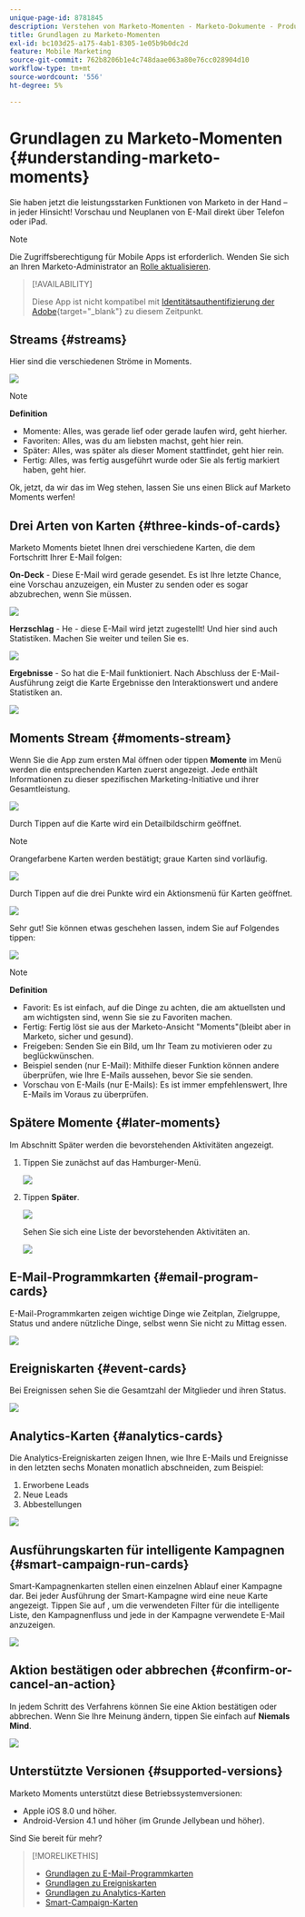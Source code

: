 ```yaml
---
unique-page-id: 8781845
description: Verstehen von Marketo-Momenten - Marketo-Dokumente - Produktdokumentation
title: Grundlagen zu Marketo-Momenten
exl-id: bc103d25-a175-4ab1-8305-1e05b9b0dc2d
feature: Mobile Marketing
source-git-commit: 762b8206b1e4c748daae063a80e76cc028904d10
workflow-type: tm+mt
source-wordcount: '556'
ht-degree: 5%

---
```


# Grundlagen zu Marketo-Momenten {#understanding-marketo-moments}

Sie haben jetzt die leistungsstarken Funktionen von Marketo in der Hand – in jeder Hinsicht! Vorschau und Neuplanen von E-Mail direkt über Telefon oder iPad.

>[!NOTE]
>
>Die Zugriffsberechtigung für Mobile Apps ist erforderlich. Wenden Sie sich an Ihren Marketo-Administrator an [Rolle aktualisieren](/help/marketo/product-docs/administration/users-and-roles/managing-user-roles-and-permissions.md).

>[!AVAILABILITY]
>
>Diese App ist nicht kompatibel mit [Identitätsauthentifizierung der Adobe](/help/marketo/product-docs/administration/marketo-with-adobe-identity/adobe-identity-management-overview.md){target="_blank"} zu diesem Zeitpunkt.

## Streams {#streams}

Hier sind die verschiedenen Ströme in Moments.

![](assets/image2015-7-15-15-3a6-3a10.png)

>[!NOTE]
>
>**Definition**
>
>* Momente: Alles, was gerade lief oder gerade laufen wird, geht hierher.
>* Favoriten: Alles, was du am liebsten machst, geht hier rein.
>* Später: Alles, was später als dieser Moment stattfindet, geht hier rein.
>* Fertig: Alles, was fertig ausgeführt wurde oder Sie als fertig markiert haben, geht hier.

Ok, jetzt, da wir das im Weg stehen, lassen Sie uns einen Blick auf Marketo Moments werfen!

## Drei Arten von Karten {#three-kinds-of-cards}

Marketo Moments bietet Ihnen drei verschiedene Karten, die dem Fortschritt Ihrer E-Mail folgen:

**On-Deck** - Diese E-Mail wird gerade gesendet. Es ist Ihre letzte Chance, eine Vorschau anzuzeigen, ein Muster zu senden oder es sogar abzubrechen, wenn Sie müssen.

![](assets/image2015-7-17-11-3a25-3a48.png)

**Herzschlag** - He - diese E-Mail wird jetzt zugestellt! Und hier sind auch Statistiken. Machen Sie weiter und teilen Sie es.

![](assets/image2015-7-17-11-3a27-3a22.png)

**Ergebnisse** - So hat die E-Mail funktioniert. Nach Abschluss der E-Mail-Ausführung zeigt die Karte Ergebnisse den Interaktionswert und andere Statistiken an.

![](assets/image2015-7-17-11-3a43-3a28.png)

## Moments Stream {#moments-stream}

Wenn Sie die App zum ersten Mal öffnen oder tippen **Momente** im Menü werden die entsprechenden Karten zuerst angezeigt. Jede enthält Informationen zu dieser spezifischen Marketing-Initiative und ihrer Gesamtleistung.

![](assets/image2015-7-15-10-3a46-3a19.png)

Durch Tippen auf die Karte wird ein Detailbildschirm geöffnet.

>[!NOTE]
>
>Orangefarbene Karten werden bestätigt; graue Karten sind vorläufig.

![](assets/image2015-9-25-9-3a37-3a26.png)

Durch Tippen auf die drei Punkte wird ein Aktionsmenü für Karten geöffnet.

![](assets/image2015-7-15-10-3a47-3a34.png)

Sehr gut! Sie können etwas geschehen lassen, indem Sie auf Folgendes tippen:

![](assets/image2015-7-15-10-3a49-3a20.png)

>[!NOTE]
>
>**Definition**
>
>* Favorit: Es ist einfach, auf die Dinge zu achten, die am aktuellsten und am wichtigsten sind, wenn Sie sie zu Favoriten machen.
>* Fertig: Fertig löst sie aus der Marketo-Ansicht &quot;Moments&quot;(bleibt aber in Marketo, sicher und gesund).
>* Freigeben: Senden Sie ein Bild, um Ihr Team zu motivieren oder zu beglückwünschen.
>* Beispiel senden (nur E-Mail): Mithilfe dieser Funktion können andere überprüfen, wie Ihre E-Mails aussehen, bevor Sie sie senden.
>* Vorschau von E-Mails (nur E-Mails): Es ist immer empfehlenswert, Ihre E-Mails im Voraus zu überprüfen.

## Spätere Momente {#later-moments}

Im Abschnitt Später werden die bevorstehenden Aktivitäten angezeigt.

1. Tippen Sie zunächst auf das Hamburger-Menü.

   ![](assets/image2015-7-15-10-3a52-3a5.png)

1. Tippen **Später**.

   ![](assets/image2015-7-15-10-3a54-3a47.png)

   Sehen Sie sich eine Liste der bevorstehenden Aktivitäten an.

   ![](assets/image2015-6-29-15-3a24-3a3.png)

## E-Mail-Programmkarten {#email-program-cards}

E-Mail-Programmkarten zeigen wichtige Dinge wie Zeitplan, Zielgruppe, Status und andere nützliche Dinge, selbst wenn Sie nicht zu Mittag essen.

![](assets/image2015-6-29-15-3a31-3a57.png)

## Ereigniskarten {#event-cards}

Bei Ereignissen sehen Sie die Gesamtzahl der Mitglieder und ihren Status.

![](assets/image2015-6-29-15-3a39-3a12.png)

## Analytics-Karten {#analytics-cards}

Die Analytics-Ereigniskarten zeigen Ihnen, wie Ihre E-Mails und Ereignisse in den letzten sechs Monaten monatlich abschneiden, zum Beispiel:

1. Erworbene Leads
1. Neue Leads
1. Abbestellungen

![](assets/image2015-7-6-13-3a26-3a33.png)

## Ausführungskarten für intelligente Kampagnen {#smart-campaign-run-cards}

Smart-Kampagnenkarten stellen einen einzelnen Ablauf einer Kampagne dar. Bei jeder Ausführung der Smart-Kampagne wird eine neue Karte angezeigt. Tippen Sie auf , um die verwendeten Filter für die intelligente Liste, den Kampagnenfluss und jede in der Kampagne verwendete E-Mail anzuzeigen.

![](assets/image2015-9-23-11-3a0-3a54.png)

## Aktion bestätigen oder abbrechen {#confirm-or-cancel-an-action}

In jedem Schritt des Verfahrens können Sie eine Aktion bestätigen oder abbrechen. Wenn Sie Ihre Meinung ändern, tippen Sie einfach auf **Niemals Mind**.

![](assets/image2015-7-14-17-3a11-3a29.png)

## Unterstützte Versionen  {#supported-versions}

Marketo Moments unterstützt diese Betriebssystemversionen:

* Apple iOS 8.0 und höher.
* Android-Version 4.1 und höher (im Grunde Jellybean und höher).

Sind Sie bereit für mehr?

>[!MORELIKETHIS]
>
>* [Grundlagen zu E-Mail-Programmkarten](/help/marketo/product-docs/core-marketo-concepts/mobile-apps/marketo-moments/understanding-moments/understanding-email-program-cards.md)
>* [Grundlagen zu Ereigniskarten](/help/marketo/product-docs/core-marketo-concepts/mobile-apps/marketo-moments/understanding-moments/understanding-event-cards.md)
>* [Grundlagen zu Analytics-Karten](/help/marketo/product-docs/core-marketo-concepts/mobile-apps/marketo-moments/understanding-moments/understanding-analytics-cards.md)
>* [Smart-Campaign-Karten](/help/marketo/product-docs/core-marketo-concepts/mobile-apps/marketo-moments/understanding-moments/understanding-smart-campaign-cards.md)
